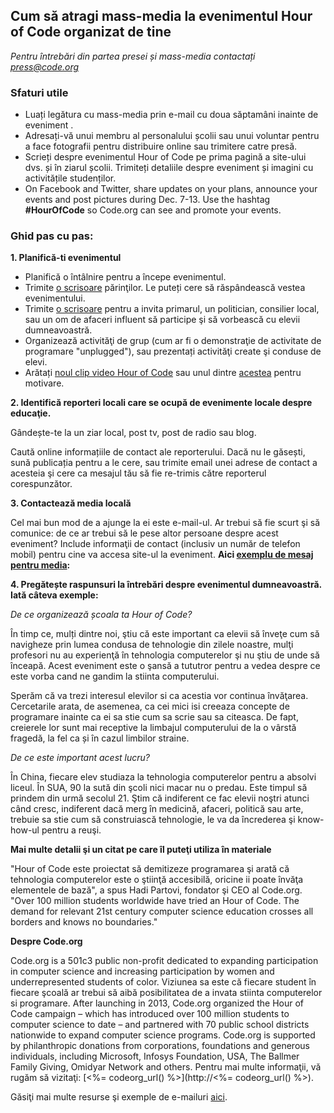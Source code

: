 

## Cum să atragi mass-media la evenimentul Hour of Code organizat de tine

*Pentru întrebări din partea presei și mass-media contactați <press@code.org>*

### Sfaturi utile

  * Luați legătura cu mass-media prin e-mail cu doua săptamâni inainte de eveniment .
  * Adresați-vă unui membru al personalului școlii sau unui voluntar pentru a face fotografii pentru distribuire online sau trimitere catre presă.
  * Scrieți despre evenimentul Hour of Code pe prima pagină a site-ului dvs. și în ziarul școlii. Trimiteți detaliile despre eveniment și imagini cu activitățile studenților.
  * On Facebook and Twitter, share updates on your plans, announce your events and post pictures during Dec. 7-13. Use the hashtag **#HourOfCode** so Code.org can see and promote your events.

### Ghid pas cu pas:

**1. Planifică-ti evenimentul**

  * Planifică o întâlnire pentru a începe evenimentul.
  * Trimite [o scrisoare](<%= hoc_uri('/resources/#sample-emails') %>) părinţilor. Le puteți cere să răspândească vestea evenimentului.
  * Trimite [o scrisoare](<%= hoc_uri('/resources/#sample-emails') %>) pentru a invita primarul, un politician, consilier local, sau un om de afaceri influent să participe şi să vorbească cu elevii dumneavoastră.
  * Organizează activităţi de grup (cum ar fi o demonstraţie de activitate de programare "unplugged"), sau prezentați activităţi create şi conduse de elevi.
  * Arătați [noul clip video Hour of Code](<%= hoc_uri('/') %>) sau unul dintre [acestea](<%= hoc_uri('/resources#videos') %>) pentru motivare.

**2. Identifică reporteri locali care se ocupă de evenimente locale despre educaţie.**

Gândește-te la un ziar local, post tv, post de radio sau blog.

Caută online informațiile de contact ale reporterului. Dacă nu le găsești, sună publicația pentru a le cere, sau trimite email unei adrese de contact a acesteia şi cere ca mesajul tău să fie re-trimis către reporterul corespunzător.

**3. Contactează media locală**

Cel mai bun mod de a ajunge la ei este e-mail-ul. Ar trebui să fie scurt şi să comunice: de ce ar trebui să le pese altor persoane despre acest eveniment? Include informaţii de contact (inclusiv un număr de telefon mobil) pentru cine va accesa site-ul la eveniment. **Aici [exemplu de mesaj pentru media](<%= hoc_uri('/resources#sample-emails') %>):**

**4. Pregătește raspunsuri la întrebări despre evenimentul dumneavoastră. Iată câteva exemple:**

*De ce organizează școala ta Hour of Code?*

În timp ce, mulți dintre noi, ştiu că este important ca elevii să înveţe cum să navigheze prin lumea condusa de tehnologie din zilele noastre, mulţi profesori nu au experienţă în tehnologia computerelor şi nu ştiu de unde să înceapă. Acest eveniment este o şansă a tututror pentru a vedea despre ce este vorba cand ne gandim la stiinta computerului.

Sperăm că va trezi interesul elevilor si ca acestia vor continua învăţarea. Cercetarile arata, de asemenea, ca cei mici isi creeaza concepte de programare inainte ca ei sa stie cum sa scrie sau sa citeasca. De fapt, creierele lor sunt mai receptive la limbajul computerului de la o vârstă fragedă, la fel ca și în cazul limbilor straine.

*De ce este important acest lucru?*

În China, fiecare elev studiaza la tehnologia computerelor pentru a absolvi liceul. În SUA, 90 la sută din şcoli nici macar nu o predau. Este timpul să prindem din urmă secolul 21. Ştim că indiferent ce fac elevii noştri atunci când cresc, indiferent dacă merg în medicină, afaceri, politică sau arte, trebuie sa stie cum să construiască tehnologie, le va da încrederea şi know-how-ul pentru a reuşi.

**Mai multe detalii şi un citat pe care îl puteţi utiliza în materiale**

"Hour of Code este proiectat să demitizeze programarea şi arată că tehnologia computerelor este o ştiinţă accesibilă, oricine ii poate învăţa elementele de bază", a spus Hadi Partovi, fondator şi CEO al Code.org. "Over 100 million students worldwide have tried an Hour of Code. The demand for relevant 21st century computer science education crosses all borders and knows no boundaries."

**Despre Code.org**

Code.org is a 501c3 public non-profit dedicated to expanding participation in computer science and increasing participation by women and underrepresented students of color. Viziunea sa este că fiecare student în fiecare şcoală ar trebui să aibă posibilitatea de a invata stiinta computerelor si programare. After launching in 2013, Code.org organized the Hour of Code campaign – which has introduced over 100 million students to computer science to date – and partnered with 70 public school districts nationwide to expand computer science programs. Code.org is supported by philanthropic donations from corporations, foundations and generous individuals, including Microsoft, Infosys Foundation, USA, The Ballmer Family Giving, Omidyar Network and others. Pentru mai multe informaţii, vă rugăm să vizitaţi: [<%= codeorg_url() %>](http://<%= codeorg_url() %>).

  
Găsiţi mai multe resurse şi exemple de e-mailuri [ aici](<%= hoc_uri('/resources') %>).